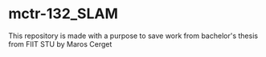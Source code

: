 # mctr-132_SLAM
This repository is made with a purpose to save work from bachelor's thesis from FIIT STU by Maros Cerget
